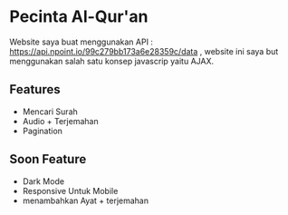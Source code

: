 
# Pecinta Al-Qur'an

Website saya buat menggunakan API : https://api.npoint.io/99c279bb173a6e28359c/data
, website ini saya but menggunakan salah satu konsep javascrip yaitu AJAX.

## Features

- Mencari Surah
- Audio + Terjemahan
- Pagination

## Soon Feature

- Dark Mode
- Responsive Untuk Mobile
- menambahkan Ayat + terjemahan


